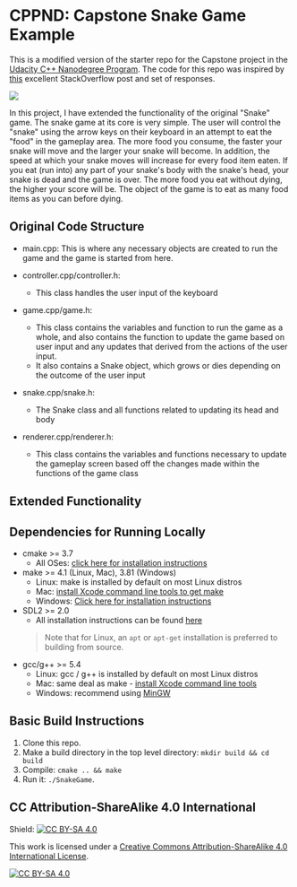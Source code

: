 # CPPND: Capstone Snake Game Example

This is a modified version of the starter repo for the Capstone project in the [Udacity C++ Nanodegree Program](https://www.udacity.com/course/c-plus-plus-nanodegree--nd213). The code for this repo was inspired by [this](https://codereview.stackexchange.com/questions/212296/snake-game-in-c-with-sdl) excellent StackOverflow post and set of responses.

<img src="snake_game.gif"/>

In this project, I have extended the functionality of the original "Snake" game. The snake game at its core is very simple. The user will control the "snake" using the arrow keys on their keyboard in an attempt to eat the "food" in the gameplay area. The more food you consume, the faster your snake will move and the larger your snake will become. In addition, the speed at which your snake moves will increase for every food item eaten. If you eat (run into) any part of your snake's body with the snake's head, your snake is dead and the game is over. The more food you eat without dying, the higher your score will be. The object of the game is to eat as many food items as you can before dying.

## Original Code Structure

* main.cpp: This is where any necessary objects are created to run the game and the game is started from here.

* controller.cpp/controller.h: 
  * This class handles the user input of the keyboard
* game.cpp/game.h: 
  * This class contains the variables and function to run the game as a whole, and also contains the function to update the game based on user input and any updates that derived from the actions of the user  input. 
  * It also contains a Snake object, which grows or dies depending on the outcome of the user input
* snake.cpp/snake.h:
  * The Snake class and all functions related to updating its head and body
* renderer.cpp/renderer.h:
  * This class contains the variables and functions necessary to update the gameplay screen based off the changes made within the functions of the game class

## Extended Functionality



## Dependencies for Running Locally
* cmake >= 3.7
  * All OSes: [click here for installation instructions](https://cmake.org/install/)
* make >= 4.1 (Linux, Mac), 3.81 (Windows)
  * Linux: make is installed by default on most Linux distros
  * Mac: [install Xcode command line tools to get make](https://developer.apple.com/xcode/features/)
  * Windows: [Click here for installation instructions](http://gnuwin32.sourceforge.net/packages/make.htm)
* SDL2 >= 2.0
  * All installation instructions can be found [here](https://wiki.libsdl.org/Installation)
  >Note that for Linux, an `apt` or `apt-get` installation is preferred to building from source. 
* gcc/g++ >= 5.4
  * Linux: gcc / g++ is installed by default on most Linux distros
  * Mac: same deal as make - [install Xcode command line tools](https://developer.apple.com/xcode/features/)
  * Windows: recommend using [MinGW](http://www.mingw.org/)

## Basic Build Instructions

1. Clone this repo.
2. Make a build directory in the top level directory: `mkdir build && cd build`
3. Compile: `cmake .. && make`
4. Run it: `./SnakeGame`.


## CC Attribution-ShareAlike 4.0 International


Shield: [![CC BY-SA 4.0][cc-by-sa-shield]][cc-by-sa]

This work is licensed under a
[Creative Commons Attribution-ShareAlike 4.0 International License][cc-by-sa].

[![CC BY-SA 4.0][cc-by-sa-image]][cc-by-sa]

[cc-by-sa]: http://creativecommons.org/licenses/by-sa/4.0/
[cc-by-sa-image]: https://licensebuttons.net/l/by-sa/4.0/88x31.png
[cc-by-sa-shield]: https://img.shields.io/badge/License-CC%20BY--SA%204.0-lightgrey.svg
